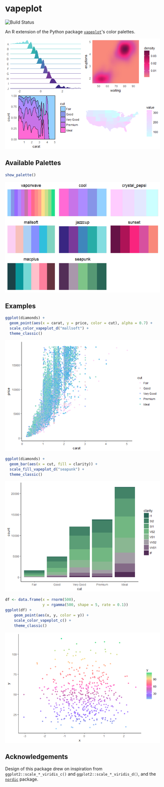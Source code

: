 vapeplot
========

![Build Status](https://travis-ci.org/seasmith/vapeplot.svg?branch=master)

An R extension of the Python package [`vapeplot`](https://github.com/dantaki/vapeplot)'s color palettes.

![](man/figures/bind_plots-1.png)

Available Palettes
------------------

``` r
show_palette()
```

![](man/figures/show_palettes-1.png)

Examples
--------

``` r
ggplot(diamonds) +
  geom_point(aes(x = carat, y = price, color = cut), alpha = 0.7) +
  scale_color_vapeplot_d("mallsoft") +
  theme_classic()
```

![](man/figures/for_display-1.png)

``` r
ggplot(diamonds) +
  geom_bar(aes(x = cut, fill = clarity)) +
  scale_fill_vapeplot_d("seapunk") +
  theme_classic()
```

![](man/figures/for_display-2.png)

``` r
df <- data.frame(x = rnorm(500),
                 y = rgamma(500, shape = 5, rate = 0.1))
ggplot(df) +
    geom_point(aes(x, y, color = y)) +
    scale_color_vapeplot_c() +
    theme_classic()
```

![](man/figures/for_display-3.png)

Acknowledgements
----------------

Design of this package drew on inspiration from `ggplot2::scale_*_viridis_c()` and `ggplot2::scale_*_viridis_d()`, and the [`nordic`](http://github.com/jkaupp/nord) package.
